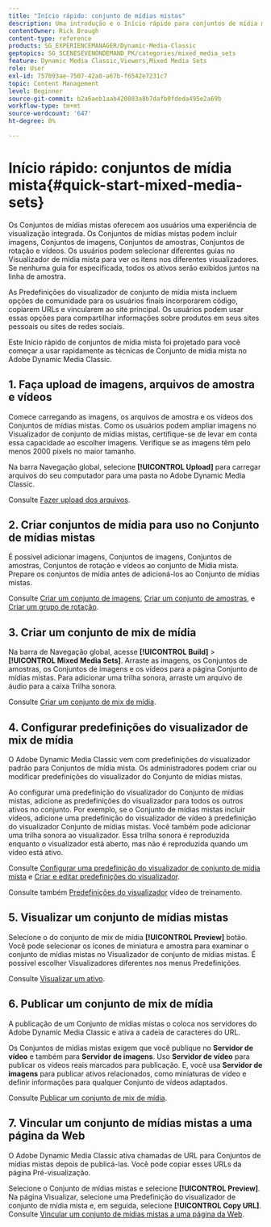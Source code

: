 ```yaml
---
title: "Início rápido: conjunto de mídias mistas"
description: Uma introdução e o Início rápido para conjuntos de mídia mista para ajudar você a começar a usar o Adobe Dynamic Media Classic rapidamente.
contentOwner: Rick Brough
content-type: reference
products: SG_EXPERIENCEMANAGER/Dynamic-Media-Classic
geptopics: SG_SCENESEVENONDEMAND_PK/categories/mixed_media_sets
feature: Dynamic Media Classic,Viewers,Mixed Media Sets
role: User
exl-id: 757893ae-7507-42a0-a67b-f6542e7231c7
topic: Content Management
level: Beginner
source-git-commit: b2a6aeb1aab420803a8b7dafb0fdeda495e2a69b
workflow-type: tm+mt
source-wordcount: '647'
ht-degree: 0%

---
```


# Início rápido: conjuntos de mídia mista{#quick-start-mixed-media-sets}

Os Conjuntos de mídias mistas oferecem aos usuários uma experiência de visualização integrada. Os Conjuntos de mídias mistas podem incluir imagens, Conjuntos de imagens, Conjuntos de amostras, Conjuntos de rotação e vídeos. Os usuários podem selecionar diferentes guias no Visualizador de mídia mista para ver os itens nos diferentes visualizadores. Se nenhuma guia for especificada, todos os ativos serão exibidos juntos na linha de amostra.

As Predefinições do visualizador de conjunto de mídia mista incluem opções de comunidade para os usuários finais incorporarem código, copiarem URLs e vincularem ao site principal. Os usuários podem usar essas opções para compartilhar informações sobre produtos em seus sites pessoais ou sites de redes sociais.

Este Início rápido de conjuntos de mídia mista foi projetado para você começar a usar rapidamente as técnicas de Conjunto de mídia mista no Adobe Dynamic Media Classic.

## 1. Faça upload de imagens, arquivos de amostra e vídeos

Comece carregando as imagens, os arquivos de amostra e os vídeos dos Conjuntos de mídias mistas. Como os usuários podem ampliar imagens no Visualizador de conjunto de mídias mistas, certifique-se de levar em conta essa capacidade ao escolher imagens. Verifique se as imagens têm pelo menos 2000 pixels no maior tamanho.

Na barra Navegação global, selecione **[!UICONTROL Upload]** para carregar arquivos do seu computador para uma pasta no Adobe Dynamic Media Classic.

Consulte [Fazer upload dos arquivos](uploading-files.md#uploading-your-files).

## 2. Criar conjuntos de mídia para uso no Conjunto de mídias mistas

É possível adicionar imagens, Conjuntos de imagens, Conjuntos de amostras, Conjuntos de rotação e vídeos ao conjunto de Mídia mista. Prepare os conjuntos de mídia antes de adicioná-los ao Conjunto de mídias mistas.

Consulte [Criar um conjunto de imagens](creating-image-set.md#creating-an-image-set), [Criar um conjunto de amostras](creating-swatch-set.md#creating-a-swatch-set), e [Criar um grupo de rotação](creating-spin-set.md#creating-a-spin-set).

## 3. Criar um conjunto de mix de mídia

Na barra de Navegação global, acesse **[!UICONTROL Build]** > **[!UICONTROL Mixed Media Sets]**. Arraste as imagens, os Conjuntos de amostras, os Conjuntos de imagens e os vídeos para a página Conjunto de mídias mistas. Para adicionar uma trilha sonora, arraste um arquivo de áudio para a caixa Trilha sonora.

Consulte [Criar um conjunto de mix de mídia](creating-mixed-media-set.md#creating-a-mixed-media-set).

## 4. Configurar predefinições do visualizador de mix de mídia

O Adobe Dynamic Media Classic vem com predefinições do visualizador padrão para Conjuntos de mídia mista. Os administradores podem criar ou modificar predefinições do visualizador do Conjunto de mídias mistas.

Ao configurar uma predefinição do visualizador do Conjunto de mídias mistas, adicione as predefinições do visualizador para todos os outros ativos no conjunto. Por exemplo, se o Conjunto de mídias mistas incluir vídeos, adicione uma predefinição do visualizador de vídeo à predefinição do visualizador Conjunto de mídias mistas. Você também pode adicionar uma trilha sonora ao visualizador. Essa trilha sonora é reproduzida enquanto o visualizador está aberto, mas não é reproduzida quando um vídeo está ativo.

Consulte [Configurar uma predefinição do visualizador de conjunto de mídia mista](setting-mixed-media-set-viewer.md#setting-up-a-mixed-media-set-viewer-preset) e [Criar e editar predefinições do visualizador](application-setup.md#adding-and-editing-viewer-presets).

Consulte também [Predefinições do visualizador](https://s7d5.scene7.com/s7viewers/html5/VideoViewer.html?videoserverurl=https://s7d5.scene7.com/is/content/&amp;emailurl=https://s7d5.scene7.com/s7/emailFriend&amp;serverUrl=https://s7d5.scene7.com/is/image/&amp;config=Scene7SharedAssets/Universal_HTML5_Video&amp;contenturl=https://s7d5.scene7.com/skins/&amp;asset=S7tutorials/550_viewer-presets_converted%20renamed_Done-AVS) vídeo de treinamento.

## 5. Visualizar um conjunto de mídias mistas

Selecione o do conjunto de mix de mídia **[!UICONTROL Preview]** botão. Você pode selecionar os ícones de miniatura e amostra para examinar o conjunto de mídias mistas no Visualizador de conjunto de mídias mistas. É possível escolher Visualizadores diferentes nos menus Predefinições.

Consulte [Visualizar um ativo](previewing-asset.md#previewing-an-asset).

## 6. Publicar um conjunto de mix de mídia

A publicação de um Conjunto de mídias mistas o coloca nos servidores do Adobe Dynamic Media Classic e ativa a cadeia de caracteres do URL.

Os Conjuntos de mídias mistas exigem que você publique no **Servidor de vídeo** e também para **Servidor de imagens**. Uso **Servidor de vídeo** para publicar os vídeos reais marcados para publicação. E, você usa **Servidor de imagens** para publicar ativos relacionados, como miniaturas de vídeo e definir informações para qualquer Conjunto de vídeos adaptados.

Consulte [Publicar um conjunto de mix de mídia](publishing-mixed-media-set.md#publishing-a-mixed-media-set).

## 7. Vincular um conjunto de mídias mistas a uma página da Web

O Adobe Dynamic Media Classic ativa chamadas de URL para Conjuntos de mídias mistas depois de publicá-las. Você pode copiar esses URLs da página Pré-visualização.

Selecione o Conjunto de mídias mistas e selecione **[!UICONTROL Preview]**. Na página Visualizar, selecione uma Predefinição do visualizador de conjunto de mídia mista e, em seguida, selecione **[!UICONTROL Copy URL]**. Consulte [Vincular um conjunto de mídias mistas a uma página da Web](linking-mixed-media-set-web.md#linking-a-mixed-media-set-to-a-web-page).
